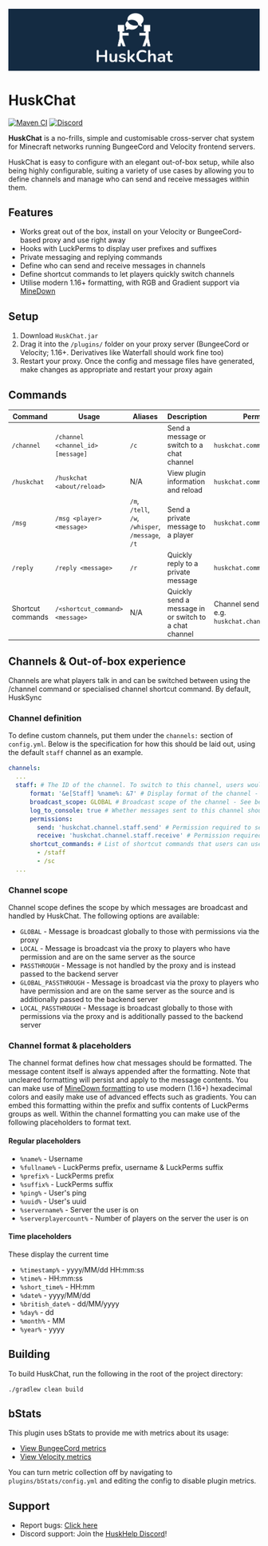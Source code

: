 [![HuskChat Banner](images/banner-graphic.png)](https://github.com/WiIIiam278/HuskChat)
# HuskChat
[![Maven CI](https://github.com/WiIIiam278/HuskChat/actions/workflows/gradle.yml/badge.svg)](https://github.com/WiIIiam278/HuskChat/actions/workflows/gradle.yml)
[![Discord](https://img.shields.io/discord/818135932103557162?color=7289da&logo=discord)](https://discord.gg/tVYhJfyDWG)

**HuskChat** is a no-frills, simple and customisable cross-server chat system for Minecraft networks running BungeeCord and Velocity frontend servers. 

HuskChat is easy to configure with an elegant out-of-box setup, while also being highly configurable, suiting a variety of use cases by allowing you to define channels and manage who can send and receive messages within them.

## Features
* Works great out of the box, install on your Velocity or BungeeCord-based proxy and use right away
* Hooks with LuckPerms to display user prefixes and suffixes
* Private messaging and replying commands
* Define who can send and receive messages in channels
* Define shortcut commands to let players quickly switch channels
* Utilise modern 1.16+ formatting, with RGB and Gradient support via [MineDown](https://github.com/Phoenix616/MineDown)

## Setup
1. Download `HuskChat.jar`
2. Drag it into the `/plugins/` folder on your proxy server (BungeeCord or Velocity; 1.16+. Derivatives like Waterfall should work fine too)
3. Restart your proxy. Once the config and message files have generated, make changes as appropriate and restart your proxy again

## Commands
| Command           | Usage                             | Aliases                                           | Description                                           | Permission                                                  |
|-------------------|-----------------------------------|---------------------------------------------------|-------------------------------------------------------|-------------------------------------------------------------|
| `/channel`        | `/channel <channel_id> [message]` | `/c`                                              | Send a message or switch to a chat channel            | `huskchat.command.channel`                                  |
| `/huskchat`       | `/huskchat <about/reload>`        | N/A                                               | View plugin information and reload                    | `huskchat.command.huskchat`                                 |
| `/msg`            | `/msg <player> <message>`         | `/m`, `/tell`, `/w`, `/whisper`, `/message`, `/t` | Send a private message to a player                    | `huskchat.command.msg`                                      |
| `/reply`          | `/reply <message>`                | `/r`                                              | Quickly reply to a private message                    | `huskchat.command.msg.reply`                                |
| Shortcut commands | `/<shortcut_command> <message>`   | N/A                                               | Quickly send a message in or switch to a chat channel | Channel send permission, e.g. `huskchat.channel.staff.send` |

## Channels & Out-of-box experience
Channels are what players talk in and can be switched between using the /channel command or specialised channel shortcut command. By default, HuskSync

### Channel definition
To define custom channels, put them under the `channels:` section of `config.yml`. Below is the specification for how this should be laid out, using the default `staff` channel as an example.
```yaml
channels:
  ...
  staff: # The ID of the channel. To switch to this channel, users would execute /channel staff
      format: '&e[Staff] %name%: &7' # Display format of the channel - See below
      broadcast_scope: GLOBAL # Broadcast scope of the channel - See below
      log_to_console: true # Whether messages sent to this channel should be logged to the proxy console
      permissions:
        send: 'huskchat.channel.staff.send' # Permission required to see channel messages
        receive: 'huskchat.channel.staff.receive' # Permission required to switch to & send messages
      shortcut_commands: # List of shortcut commands that users can use to quickly use the channel
        - /staff
        - /sc
  ...
```
### Channel scope
Channel scope defines the scope by which messages are broadcast and handled by HuskChat. The following options are available:
* `GLOBAL` - Message is broadcast globally to those with permissions via the proxy
* `LOCAL` - Message is broadcast via the proxy to players who have permission and are on the same server as the source
* `PASSTHROUGH` - Message is not handled by the proxy and is instead passed to the backend server
* `GLOBAL_PASSTHROUGH` - Message is broadcast via the proxy to players who have permission and are on the same server as the source and is additionally passed to the backend server
* `LOCAL_PASSTHROUGH` - Message is broadcast globally to those with permissions via the proxy and is additionally passed to the backend server

### Channel format & placeholders
The channel format defines how chat messages should be formatted. The message content itself is always appended after the formatting. Note that uncleared formatting will persist and apply to the message contents.
You can make use of [MineDown formatting](https://github.com/Phoenix616/MineDown) to use modern (1.16+) hexadecimal colors and easily make use of advanced effects such as gradients. You can embed this formatting within the prefix and suffix contents of LuckPerms groups as well.
Within the channel formatting you can make use of the following placeholders to format text.

#### Regular placeholders
* `%name%` - Username
* `%fullname%` - LuckPerms prefix, username & LuckPerms suffix
* `%prefix%` - LuckPerms prefix
* `%suffix%` - LuckPerms suffix
* `%ping%` - User's ping
* `%uuid%` -  User's uuid
* `%servername%` - Server the user is on
* `%serverplayercount%` - Number of players on the server the user is on

#### Time placeholders
These display the current time
* `%timestamp%` - yyyy/MM/dd HH:mm:ss
* `%time%` - HH:mm:ss
* `%short_time%` - HH:mm
* `%date%` - yyyy/MM/dd
* `%british_date%` - dd/MM/yyyy
* `%day%` - dd
* `%month%` - MM
* `%year%` - yyyy

## Building
To build HuskChat, run the following in the root of the project directory:
```
./gradlew clean build
```

## bStats
This plugin uses bStats to provide me with metrics about its usage:
* [View BungeeCord metrics](https://bstats.org/plugin/bungeecord/HuskChat/11882)
* [View Velocity metrics](https://bstats.org/plugin/velocity/HuskChat%20-%20Velocity/14187)

You can turn metric collection off by navigating to `plugins/bStats/config.yml` and editing the config to disable plugin metrics.

## Support
* Report bugs: [Click here](https://github.com/WiIIiam278/HuskChat/issues)
* Discord support: Join the [HuskHelp Discord](https://discord.gg/tVYhJfyDWG)!
